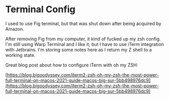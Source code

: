 # Terminal Config

I used to use Fig terminal, but that was shut down after being acquired by Amazon.

After removing Fig from my computer, it kind of fucked up my zsh config. I'm still using Warp Terminal and I like it, but I have to use iTerm integration with Jetbrains. I'm storing some notes here as I return my Z shell to a working state.



Great blog post about how to configure iTerm with oh my ZSH:

[https://blog.bigoodyssey.com/iterm2-zsh-oh-my-zsh-the-most-power-full-terminal-on-macos-2021-guide-macos-big-sur-5bb498976dc9](https://blog.bigoodyssey.com/iterm2-zsh-oh-my-zsh-the-most-power-full-terminal-on-macos-2021-guide-macos-big-sur-5bb498976dc9)
